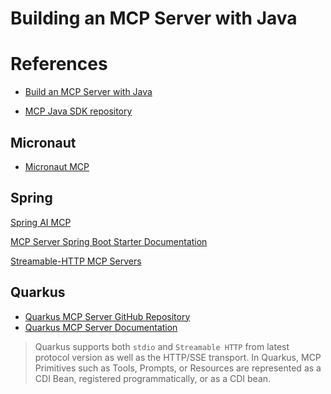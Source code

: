 # Building an MCP Server with Java

# References

- [Build an MCP Server with Java](https://modelcontextprotocol.io/docs/develop/build-server#java)

- [MCP Java SDK repository](https://github.com/modelcontextprotocol/java-sdk)

## Micronaut

- [Micronaut MCP](https://micronaut-projects.github.io/micronaut-mcp/snapshot/guide/)

## Spring

[Spring AI MCP](https://docs.spring.io/spring-ai/reference/api/mcp/mcp-overview.html)

[MCP Server Spring Boot Starter Documentation](https://docs.spring.io/spring-ai/reference/api/mcp/mcp-server-boot-starter-docs.html)

[Streamable-HTTP MCP Servers](https://docs.spring.io/spring-ai/reference/1.1/api/mcp/mcp-streamable-http-server-boot-starter-docs.html)

## Quarkus

- [Quarkus MCP Server GitHub Repository](https://github.com/quarkiverse/quarkus-mcp-server)
- [Quarkus MCP Server Documentation](https://docs.quarkiverse.io/quarkus-mcp-server/dev/index.html)

> Quarkus supports both `stdio` and `Streamable HTTP` from latest protocol version as well as the HTTP/SSE transport.
> In Quarkus, MCP Primitives such as Tools, Prompts, or Resources are represented as a CDI Bean, registered programmatically, or as a CDI bean.